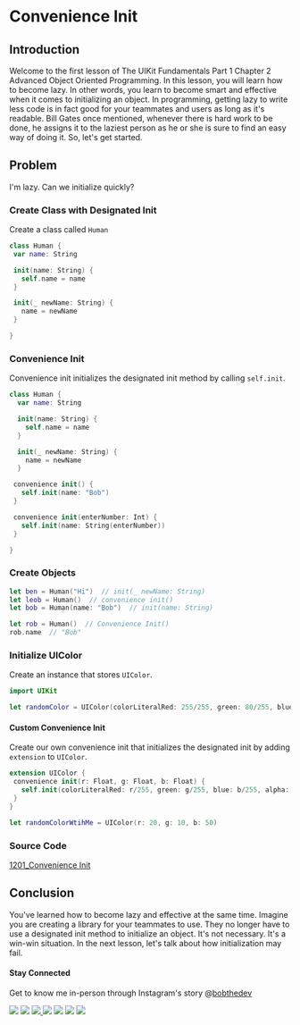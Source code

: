 # Convenience Init

## Introduction
Welcome to the first lesson of The UIKit Fundamentals Part 1 Chapter 2 Advanced Object Oriented Programming. In this lesson, you will learn how to become lazy.  In other words, you learn to become smart and effective when it comes to initializing an object. In programming, getting lazy to write less code is in fact good for your teammates and users as long as it's readable. Bill Gates once mentioned, whenever there is hard work to be done, he assigns it to the laziest person as he or she is sure to find an easy way of doing it. So, let's get started.

## Problem
I'm lazy. Can we initialize quickly?

### Create Class with Designated Init
Create a class called `Human`
```swift
class Human {
 var name: String

 init(name: String) {
   self.name = name
 }

 init(_ newName: String) {
   name = newName
 }

}
 ```

### Convenience Init
Convenience init initializes the designated init method by calling `self.init`.
```swift
class Human {
  var name: String

  init(name: String) {
    self.name = name
  }

  init(_ newName: String) {
    name = newName
  }

 convenience init() {
   self.init(name: "Bob")
 }

 convenience init(enterNumber: Int) {
   self.init(name: String(enterNumber))
 }

}
```

### Create Objects
```swift
let ben = Human("Hi")  // init(_ newName: String)
let leob = Human()  // convenience init()
let bob = Human(name: "Bob")  // init(name: String)

let rob = Human()  // Convenience Init()
rob.name  // "Bob"
```

### Initialize UIColor
Create an instance that stores `UIColor`.

```swift
import UIKit

let randomColor = UIColor(colorLiteralRed: 255/255, green: 80/255, blue: 85/255, alpha: 1)
```

#### Custom Convenience Init
Create our own convenience init that initializes the designated init by adding `extension` to `UIColor`.

```swift
extension UIColor {
 convenience init(r: Float, g: Float, b: Float) {
   self.init(colorLiteralRed: r/255, green: g/255, blue: b/255, alpha: 1)
 }
}

let randomColorWtihMe = UIColor(r: 20, g: 10, b: 50)
```

### Source Code
[1201_Convenience Init](https://www.dropbox.com/sh/irzwlfsvq551s9o/AAB0Taf5E7IFXPj-yzHuCSYoa?dl=0)

## Conclusion
You've learned how to become lazy and effective at the same time. Imagine you are creating a library for your teammates to use. They no longer have to use a designated init method to initialize an object. It's  not necessary. It's a win-win situation. In the next lesson, let's talk about how initialization may fail.

#### Stay Connected
Get to know me in-person through Instagram's story  @[bobthedev](https://instagram.com/bobthedev)

<p>
<a href="http://bobthedeveloper.io"><img src="https://img.shields.io/badge/Personal-Website-333333.svg"></a>
<a href="https://facebook.com/bobthedeveloper"><img src="https://img.shields.io/badge/Facebook-Like-3B5998.svg"></a> <a href="https://youtube.com/bobthedeveloper"><img src="https://img.shields.io/badge/YouTube-Subscribe-CE1312.svg"</a> <a href="https://twitter.com/bobleesj"><img src="https://img.shields.io/badge/Twitter-Follow-55ACEE.svg"></a> <a href="https://instagram.com/bobthedev
"><img src="https://img.shields.io/badge/Instagram-Follow-BB2F92.svg"></a> <a href="https://linkedin.com/in/bobleesj"><img src= "https://img.shields.io/badge/LinkedIn-Connect-0077B5.svg"></a>
<a href="https://medium.com/@bobleesj"><img src="https://img.shields.io/badge/Medium-Read-00AB6C.svg"/></a>
</p>
